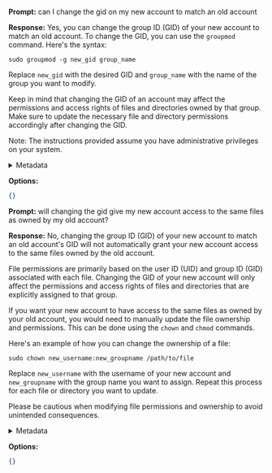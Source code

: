 **Prompt:**
can I change the gid on my new account to match an old account


**Response:**
Yes, you can change the group ID (GID) of your new account to match an old account. To change the GID, you can use the `groupmod` command. Here's the syntax:

```
sudo groupmod -g new_gid group_name
```

Replace `new_gid` with the desired GID and `group_name` with the name of the group you want to modify.

Keep in mind that changing the GID of an account may affect the permissions and access rights of files and directories owned by that group. Make sure to update the necessary file and directory permissions accordingly after changing the GID.

Note: The instructions provided assume you have administrative privileges on your system.

<details><summary>Metadata</summary>

- Duration: 5933 ms
- Datetime: 2023-08-03T12:17:15.227937
- Model: gpt-3.5-turbo-0613

</details>

**Options:**
```json
{}
```

**Prompt:**
will changing the gid give my new account access to the same files as owned by my old account?

**Response:**
No, changing the group ID (GID) of your new account to match an old account's GID will not automatically grant your new account access to the same files owned by the old account. 

File permissions are primarily based on the user ID (UID) and group ID (GID) associated with each file. Changing the GID of your new account will only affect the permissions and access rights of files and directories that are explicitly assigned to that group. 

If you want your new account to have access to the same files as owned by your old account, you would need to manually update the file ownership and permissions. This can be done using the `chown` and `chmod` commands.

Here's an example of how you can change the ownership of a file:

```
sudo chown new_username:new_groupname /path/to/file
```

Replace `new_username` with the username of your new account and `new_groupname` with the group name you want to assign. Repeat this process for each file or directory you want to update.

Please be cautious when modifying file permissions and ownership to avoid unintended consequences.

<details><summary>Metadata</summary>

- Duration: 9515 ms
- Datetime: 2023-08-03T12:18:32.682584
- Model: gpt-3.5-turbo-0613

</details>

**Options:**
```json
{}
```

